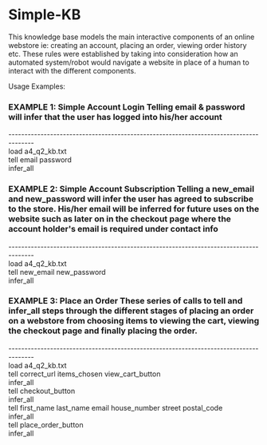 # Simple-KB

This knowledge base models the main interactive components of an online webstore
ie: creating an account, placing an order, viewing order history etc. 
These rules were established by taking into consideration how an automated system/robot 
would navigate a website in place of a human to interact with the different components. 

Usage Examples:

<h3>EXAMPLE 1: Simple Account Login
Telling email & password will infer that the user has logged into his/her account</h3>
--------------------------------------------------------------------------------------
<br/>load a4_q2_kb.txt<br/>
tell email password<br/>
infer_all<br/>

<h3>EXAMPLE 2: Simple Account Subscription
Telling a new_email and new_password will infer the user has agreed to subscribe to the 
store. His/her email will be inferred for future uses on the website such as later on
in the checkout page where the account holder's email is required under contact info</h3>
--------------------------------------------------------------------------------------
<br/>load a4_q2_kb.txt<br/>
tell new_email new_password<br/>
infer_all<br/>

<h3>EXAMPLE 3: Place an Order
These series of calls to tell and infer_all steps through the different stages of placing
an order on a webstore from choosing items to viewing the cart, viewing the checkout page
and finally placing the order.</h3>
--------------------------------------------------------------------------------------
<br/>load a4_q2_kb.txt<br/>
tell correct_url items_chosen view_cart_button<br/>
infer_all<br/>
tell checkout_button<br/>
infer_all<br/>
tell first_name last_name email house_number street postal_code<br/>
infer_all<br/>
tell place_order_button<br/>
infer_all<br/>




